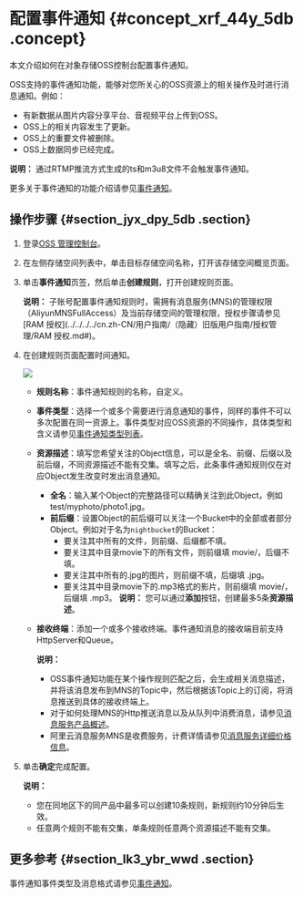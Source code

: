 # 配置事件通知 {#concept_xrf_44y_5db .concept}

本文介绍如何在对象存储OSS控制台配置事件通知。

OSS支持的事件通知功能，能够对您所关心的OSS资源上的相关操作及时进行消息通知。例如：

-   有新数据从图片内容分享平台、音视频平台上传到OSS。
-   OSS上的相关内容发生了更新。
-   OSS上的重要文件被删除。
-   OSS上数据同步已经完成。

**说明：** 通过RTMP推流方式生成的ts和m3u8文件不会触发事件通知。

更多关于事件通知的功能介绍请参见[事件通知](../../../../cn.zh-CN/开发指南/事件通知.md#)。

## 操作步骤 {#section_jyx_dpy_5db .section}

1.  登录[OSS 管理控制台](https://oss.console.aliyun.com/)。
2.  在左侧存储空间列表中，单击目标存储空间名称，打开该存储空间概览页面。
3.  单击**事件通知**页签，然后单击**创建规则**，打开创建规则页面。

    **说明：** 子账号配置事件通知规则时，需拥有消息服务\(MNS\)的管理权限（AliyunMNSFullAccess）及当前存储空间的管理权限，授权步骤请参见[RAM 授权](../../../../cn.zh-CN/用户指南/（隐藏）旧版用户指南/授权管理/RAM 授权.md#)。

4.  在创建规则页面配置时间通知。

    ![](http://static-aliyun-doc.oss-cn-hangzhou.aliyuncs.com/assets/img/4763/156350135611309_zh-CN.png)

    -   **规则名称**：事件通知规则的名称，自定义。
    -   **事件类型**：选择一个或多个需要进行消息通知的事件，同样的事件不可以多次配置在同一资源上。事件类型对应OSS资源的不同操作，具体类型和含义请参见[事件通知类型列表](#table_wrp_zvy_5db)。
    -   **资源描述**：填写您希望关注的Object信息，可以是全名、前缀、后缀以及前后缀，不同资源描述不能有交集。填写之后，此条事件通知规则仅在对应Object发生改变时发出消息通知。

        -   **全名**：输入某个Object的完整路径可以精确关注到此Object，例如test/myphoto/photo1.jpg。
        -   **前后缀**：设置Object的前后缀可以关注一个Bucket中的全部或者部分Object。例如对于名为`nightbucket`的Bucket：
            -   要关注其中所有的文件，则前缀、后缀都不填。
            -   要关注其中目录movie下的所有文件，则前缀填 movie/，后缀不填。
            -   要关注其中所有的.jpg的图片，则前缀不填，后缀填 .jpg。
            -   要关注其中目录movie下的.mp3格式的影片，则前缀填 movie/，后缀填 .mp3。
        **说明：** 您可以通过**添加**按钮，创建最多5条**资源描述**。

    -   **接收终端**：添加一个或多个接收终端。事件通知消息的接收端目前支持HttpServer和Queue。

        **说明：** 

        -   OSS事件通知功能在某个操作规则匹配之后，会生成相关消息描述，并将该消息发布到MNS的Topic中，然后根据该Topic上的订阅，将消息推送到具体的接收终端上。
        -   对于如何处理MNS的Http推送消息以及从队列中消费消息，请参见[消息服务产品概述](https://help.aliyun.com/document_detail/27414.html)。
        -   阿里云消息服务MNS是收费服务，计费详情请参见[消息服务详细价格信息](https://www.aliyun.com/price/product#/mns/detail)。
5.  单击**确定**完成配置。

    **说明：** 

    -   您在同地区下的同产品中最多可以创建10条规则，新规则约10分钟后生效。
    -   任意两个规则不能有交集，单条规则任意两个资源描述不能有交集。

## 更多参考 {#section_lk3_ybr_wwd .section}

事件通知事件类型及消息格式请参见[事件通知](../../../../cn.zh-CN/开发指南/事件通知.md#section_pez_4v9_nwv)。

